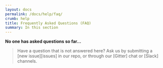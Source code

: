 ```yaml
---
layout: docs
permalink: /docs/help/faq/
crumb: help
title: Frequently Asked Questions (FAQ)
summary: In this section
---
```


**No one has asked questions so far...**


> Have a question that is not answered here? Ask us by submitting a [new issue][issues] in our repo, or through our [Gitter] chat or [Slack] channels.
